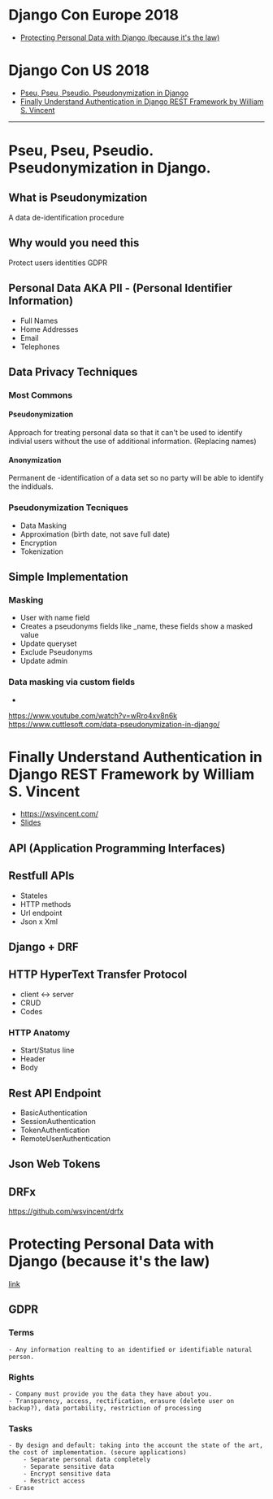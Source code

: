 # Django Con Europe 2018
- [Protecting Personal Data with Django (because it's the law)](protecting-personal-data-with-django-because-it-s-the-law)
# Django Con US 2018
- [Pseu, Pseu, Pseudio. Pseudonymization in Django](#pseu-pseu-pseudio-pseudonymization-in-django)
- [Finally Understand Authentication in Django REST Framework by William S. Vincent](finally-understand-authentication-in-django-rest-framework-by-william-s-vincent)

------

# Pseu, Pseu, Pseudio. Pseudonymization in Django.

## What is Pseudonymization
A data de-identification procedure

## Why would you need this
Protect users identities
GDPR

## Personal Data AKA PII - (Personal Identifier Information)
- Full Names
- Home Addresses
- Email
- Telephones

## Data Privacy Techniques

### Most Commons
#### Pseudonymization
Approach for treating personal data so that it can't be used to identify indivial users without the use of additional information. (Replacing names)
#### Anonymization
Permanent de -identification of a data set so no party will be able to identify the indiduals.

### Pseudonymization Tecniques
- Data Masking
- Approximation (birth date, not save full date)
- Encryption
- Tokenization

## Simple Implementation
### Masking
- User with name field
- Creates a pseudonyms fields like _name, these fields show a masked value
- Update queryset
- Exclude Pseudonyms
- Update admin

### Data masking via custom fields
- 

https://www.youtube.com/watch?v=wRro4xv8n6k
https://www.cuttlesoft.com/data-pseudonymization-in-django/


# Finally Understand Authentication in Django REST Framework by William S. Vincent
- https://wsvincent.com/
- [Slides](https://docs.google.com/presentation/d/1elsMKIFDw1ZcCyeSn9kr7cwvwC7IQnnfAOsWiPN9t64/edit#slide=id.g409c6afe0e_0_15)

## API (**A**pplication **P**rogramming **I**nterfaces)

## Restfull APIs
- Stateles
- HTTP methods
- Url endpoint
- Json x Xml

## Django + DRF

## HTTP HyperText Transfer Protocol
- client <-> server
- CRUD
- Codes

### HTTP Anatomy
- Start/Status line
- Header
- Body

## Rest API Endpoint
- BasicAuthentication
- SessionAuthentication
- TokenAuthentication
- RemoteUserAuthentication

## Json Web Tokens

## DRFx
https://github.com/wsvincent/drfx


# Protecting Personal Data with Django (because it's the law)
[link](https://www.youtube.com/watch?v=b6KEoNVKFxM)
## GDPR
### Terms
    - Any information realting to an identified or identifiable natural person.
### Rights
    - Company must provide you the data they have about you. 
    - Transparency, access, rectification, erasure (delete user on backup?), data portability, restriction of processing
### Tasks
    - By design and default: taking into the account the state of the art, the cost of implementation. (secure applications)
        - Separate personal data completely
        - Separate sensitive data
        - Encrypt sensitive data
        - Restrict access
    - Erase